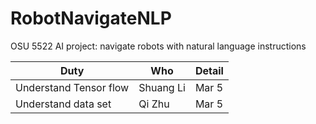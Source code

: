 # RobotNavigateNLP
OSU 5522 AI project: navigate robots with natural language instructions

Duty | Who | Detail
------------ | ------------- | ------------
Understand Tensor flow | Shuang Li  | Mar 5 
Understand data set | Qi Zhu  | Mar 5
